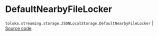 # DefaultNearbyFileLocker
`toloka.streaming.storage.JSONLocalStorage.DefaultNearbyFileLocker` | [Source code](https://github.com/Toloka/toloka-kit/blob/v0.1.24/src/streaming/storage.py#L78)

